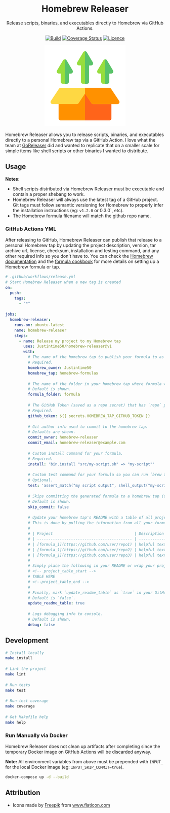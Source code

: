 <div align="center">

# Homebrew Releaser

Release scripts, binaries, and executables directly to Homebrew via GitHub Actions.

[![Build](https://github.com/Justintime50/homebrew-releaser/workflows/build/badge.svg)](https://github.com/Justintime50/homebrew-releaser/actions)
[![Coverage Status](https://coveralls.io/repos/github/Justintime50/homebrew-releaser/badge.svg?branch=main)](https://coveralls.io/github/Justintime50/homebrew-releaser?branch=main)
[![Licence](https://img.shields.io/github/license/Justintime50/homebrew-releaser)](LICENSE)

<img src="assets/showcase.png" alt="Showcase">

</div>

Homebrew Releaser allows you to release scripts, binaries, and executables directly to a personal Homebrew tap via a GitHub Action. I love what the team at [GoReleaser](https://github.com/goreleaser/goreleaser) did and wanted to replicate that on a smaller scale for simple items like shell scripts or other binaries I wanted to distribute. 

## Usage

**Notes:** 
* Shell scripts distributed via Homebrew Releaser must be executable and contain a proper shebang to work.
* Homebrew Releaser will always use the latest tag of a GitHub project. Git tags must follow semantic versioning for Homebrew to properly infer the installation instructions (eg: `v1.2.0` or 0.3.0`, etc).
* The Homebrew formula filename will match the github repo name.

### GitHub Actions YML

After releasing to GitHub, Homebrew Releaser can publish that release to a personal Homebrew tap by updating the project description, version, tar archive url, license, checksum, installation and testing command, and any other required info so you don't have to. You can check the [Homebrew documentation](https://docs.brew.sh/) and the [formula cookbook](https://docs.brew.sh/Formula-Cookbook) for more details on setting up a Homebrew formula or tap.

```yml
# .github/workflows/release.yml
# Start Homebrew Releaser when a new tag is created
on:
  push:
    tags:
      - "*"

jobs:
  homebrew-releaser:
    runs-on: ubuntu-latest
    name: homebrew-releaser
    steps:
      - name: Release my project to my Homebrew tap
        uses: Justintime50/homebrew-releaser@v1
        with:
          # The name of the homebrew tap to publish your formula to as it appears on GitHub.
          # Required.
          homebrew_owner: Justintime50
          homebrew_tap: homebrew-formulas

          # The name of the folder in your homebrew tap where formula will be committed to.
          # Default is shown.
          formula_folder: formula

          # The GitHub Token (saved as a repo secret) that has `repo` permissions for the homebrew tap you want to release to.
          # Required.
          github_token: ${{ secrets.HOMEBREW_TAP_GITHUB_TOKEN }}

          # Git author info used to commit to the homebrew tap.
          # Defaults are shown.
          commit_owner: homebrew-releaser
          commit_email: homebrew-releaser@example.com

          # Custom install command for your formula.
          # Required.
          install: 'bin.install "src/my-script.sh" => "my-script"'

          # Custom test command for your formula so you can run `brew test`.
          # Optional.
          test: 'assert_match("my script output", shell_output("my-script-command"))'

          # Skips committing the generated formula to a homebrew tap (useful for local testing).
          # Default is shown.
          skip_commit: false

          # Update your homebrew tap's README with a table of all projects in the tap.
          # This is done by pulling the information from all your formula.rb files - eg:
          #
          # | Project                                    | Description  | Install                  |
          # | ------------------------------------------ | ------------ | ------------------------ |
          # | [formula_1](https://github.com/user/repo1) | helpful text | `brew install formula_1` |
          # | [formula_1](https://github.com/user/repo2) | helpful text | `brew install formula_2` |
          # | [formula_1](https://github.com/user/repo3) | helpful text | `brew install formula_3` |
          #
          # Simply place the following in your README or wrap your project in these comment tags:
          # <!-- project_table_start -->
          # TABLE HERE
          # <!--project_table_end -->
          #
          # Finally, mark `update_readme_table` as `true` in your GitHub Action config and we'll do the work of building a custom table for you.
          # Default is `false`.
          update_readme_table: true

          # Logs debugging info to console.
          # Default is shown.
          debug: false
```

## Development

```bash
# Install locally
make install

# Lint the project
make lint

# Run tests
make test

# Run test coverage
make coverage

# Get Makefile help
make help
```

### Run Manually via Docker

Homebrew Releaser does not clean up artifacts after completing since the temporary Docker image on GitHub Actions will be discarded anyway.

**Note:** All environment variables from above must be prepended with `INPUT_` for the local Docker image (eg: `INPUT_SKIP_COMMIT=true`).

```bash
docker-compose up -d --build
```

## Attribution

* Icons made by <a href="https://www.flaticon.com/authors/freepik" title="Freepik">Freepik</a> from <a href="https://www.flaticon.com/" title="Flaticon">www.flaticon.com</a>
